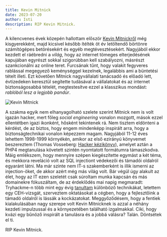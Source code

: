 ```yaml
---
title: Kevin Mitnick
date: 2023-07-20
author: Isti
description: RIP Kevin Mitnick.
---
```

A kilencvenes évek közepén hallottam először [Kevin Mitnickről](https://en.wikipedia.org/wiki/Kevin_Mitnick) még kisgyerekként, majd kicsivel később ítélték öt év letöltendő börtönre számítógépes betörésekért és egyéb megtévesztésekért. Nagyjából ekkor kezdett el ráébredni a *világ*, hogy az internet tömeges elterjedésének kapujában egyrészt sokkal szigorúbban kell szabályozni, másrészt szankcionálni az online teret. Furcsának tűnt, hogy valakit fegyveres rablással megegyező keménységgel kezelnek, legalábbis ami a büntetési tételt illeti. Ezt követően Mitnick nagyvállalati tanácsadó és előadó lett, évtizedeken keresztül segítette tudásával a vállalatokat és az internet biztonságosabbá tételét, megtestesítve ezzel a klasszikus mondást: *rablóból lesz a legjobb pandúr*.

![Kevin Mitnick](../images/kevinmitnick.jpg)

A szakma egyik nem elhanyagolható szelete szerint Mitnick nem is volt igazán hacker, mert főleg *social engineering* vonalon mozgott, mások ezzel ellentétben igazi ikonként, hősként tekintenek rá. Nem tisztem eldönteni a kérdést, de az biztos, hogy engem mindenképp inspirált arra, hogy a biztonságtechnikai vonalon képezzem magam. Nagyjából 11-12 éves lehettem 1998-1999 környékén, amikor az első ezirányú könyvemet beszereztem (Thomas Vosseberg: [Hacker kézikönyv](https://moly.hu/konyvek/thomas-vosseberg-hacker-kezikonyv)), amelyet aztán a PHP4 megtanulása követett szintén nyomtatott formátumra támaszkodva. Máig emlékszem, hogy mennyire szépen kiegészítette egymást a két téma, és mekkora reveláció volt az SQL injectiont védekezői és támadói oldalról egyaránt látni. Ma már szinte nem IT-s szakemberként is illik ismerni az injection-öket, de akkor azért még más világ volt. Bár végül úgy alakult az élet, hogy az IT ezen szeletét csak súroltam munka kapcsán és más domainekre fókuszáltam, de az érdeklődés mai napig megmaradt: Tryhackme-n több mint egy évig [tanultam](https://tryhackme.com/p/b3ck) különböző technikákat, letettem egy CEH-vizsgát, szerveztem oktatásokat a cégben, hogy a fejlesztőink a támadó oldalról is lássák a kockázatokat. Meggyőződésem, hogy a fentiek kialakulásában nagy szerepe volt Kevin Mitnicknek is azzal a néhány kezdeti impulzussal és a környezetében található izgalmakkal. Ciki, hogy kvázi egy bűnöző inspirált a tanulásra és a jobbá válásra? Talán. Döntsétek el ti.

RIP Kevin Mitnick.
